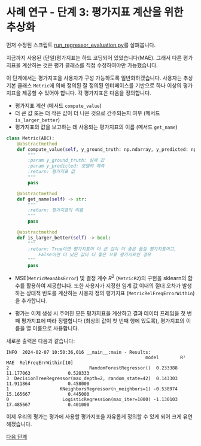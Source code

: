 # 사례 연구 - 단계 3: 평가지표 계산을 위한 추상화

먼저 수정된 스크립트 [run_regressor_evaluation.py](run_regressor_evaluation.py)를 살펴봅니다.

지금까지 사용된 (단일)평가지표는 하드 코딩되어 있었습니다(MAE). 그래서 다른 평가지표을 계산하는 것은 평가 클래스를 직접 수정하여야만 가능했습니다.

이 단계에서는 평가지표을 사용자가 구성 가능하도록 일반화하겠습니다. 사용자는 추상 기본 클래스 `Metric`에 의해 정의된 잘 정의된 인터페이스를 기반으로 하나 이상의 평가지표을 제공할 수 있어야 합니다. 각 평가지표은 다음을 정의합니다.

- 평가지표 계산 (메서드 `compute_value`)
- 더 큰 값 또는 더 작은 값이 더 나은 것으로 간주되는지 여부 (메서드 `is_larger_better`)
- 평가지표의 값을 보고하는 데 사용되는 평가지표의 이름 (메서드 `get_name`)
  
```python
class Metric(ABC):
    @abstractmethod
    def compute_value(self, y_ground_truth: np.ndarray, y_predicted: np.ndarray) -> float:
        """
        :param y_ground_truth: 실제 값
        :param y_predicted: 모델의 예측
        :return: 평가지표 값
        """
        pass

    @abstractmethod
    def get_name(self) -> str:
        """
        :return: 평가지표의 이름
        """
        pass

    @abstractmethod
    def is_larger_better(self) -> bool:
        """
        :return: True이면 평가지표이 더 큰 값이 더 좋은 품질 평가지표이고,
            False이면 더 낮은 값이 더 좋은 오류 평가지표인 경우
        """
        pass
```
  
- MSE(`MetricMeanAbsError`) 및 결정 계수 $R^2$ (`MetricR2`)의 구현을 sklearn의 함수를 활용하여 제공합니다. 또한 사용자가 지정한 임계 값 이내의 절대 오차가 발생하는 상대적 빈도를 계산하는 사용자 정의 평가지표 (`MetricRelFreqErrorWithin`)을 추가합니다.

- 평가는 이제 생성 시 주어진 모든 평가지표을 계산하고 결과 데이터 프레임을 첫 번째 평가지표에 따라 정렬합니다 (최상의 값이 첫 번째 행에 있도록), 평가지표의 이름을 열 이름으로 사용합니다.

새로운 출력은 다음과 같습니다:

```shell
INFO  2024-02-07 10:50:36,016 __main__:main - Results:
                                                    model        R²        MAE  RelFreqErrWithin[10]
2                              RandomForestRegressor()  0.233388  11.177063              0.520333
3  DecisionTreeRegressor(max_depth=2, random_state=42)  0.143303  11.911864              0.458000
1                   KNeighborsRegressor(n_neighbors=1) -0.538974  15.165667              0.445000
0                    LogisticRegression(max_iter=1000) -1.130103  17.485667              0.401000
```

이제 우리의 평가는 평가에 사용할 평가지표을 자유롭게 정의할 수 있게 되어 크게 유연해졌습니다.

[다음 단계](../02e-case-study-4-results-abstraction/README.md)
